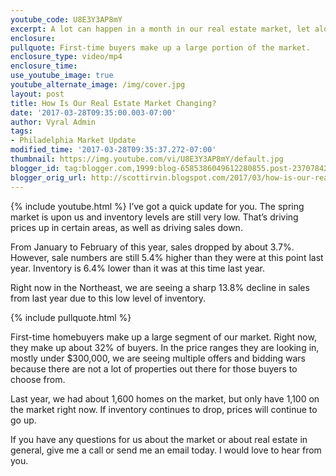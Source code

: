 ```yaml
---
youtube_code: U8E3Y3AP8mY
excerpt: A lot can happen in a month in our real estate market, let alone a year. Here’s how things have changed.
enclosure:
pullquote: First-time buyers make up a large portion of the market.
enclosure_type: video/mp4
enclosure_time:
use_youtube_image: true
youtube_alternate_image: /img/cover.jpg
layout: post
title: How Is Our Real Estate Market Changing?
date: '2017-03-28T09:35:00.003-07:00'
author: Vyral Admin
tags:
- Philadelphia Market Update
modified_time: '2017-03-28T09:35:37.272-07:00'
thumbnail: https://img.youtube.com/vi/U8E3Y3AP8mY/default.jpg
blogger_id: tag:blogger.com,1999:blog-6585386049612280855.post-2370784297894949937
blogger_orig_url: http://scottirvin.blogspot.com/2017/03/how-is-our-real-estate-market-changing.html
---
```

{% include youtube.html %}
I’ve got a quick update for you. The spring market is upon us and inventory levels are still very low. That’s driving prices up in certain areas, as well as driving sales down.

From January to February of this year, sales dropped by about 3.7%. However, sale numbers are still 5.4% higher than they were at this point last year. Inventory is 6.4% lower than it was at this time last year.

Right now in the Northeast, we are seeing a sharp 13.8% decline in sales from last year due to this low level of inventory.

{% include pullquote.html %}

First-time homebuyers make up a large segment of our market. Right now, they make up about 32% of buyers. In the price ranges they are looking in, mostly under $300,000, we are seeing multiple offers and bidding wars because there are not a lot of properties out there for those buyers to choose from.

Last year, we had about 1,600 homes on the market, but only have 1,100 on the market right now. If inventory continues to drop, prices will continue to go up.

If you have any questions for us about the market or about real estate in general, give me a call or send me an email today. I would love to hear from you.
